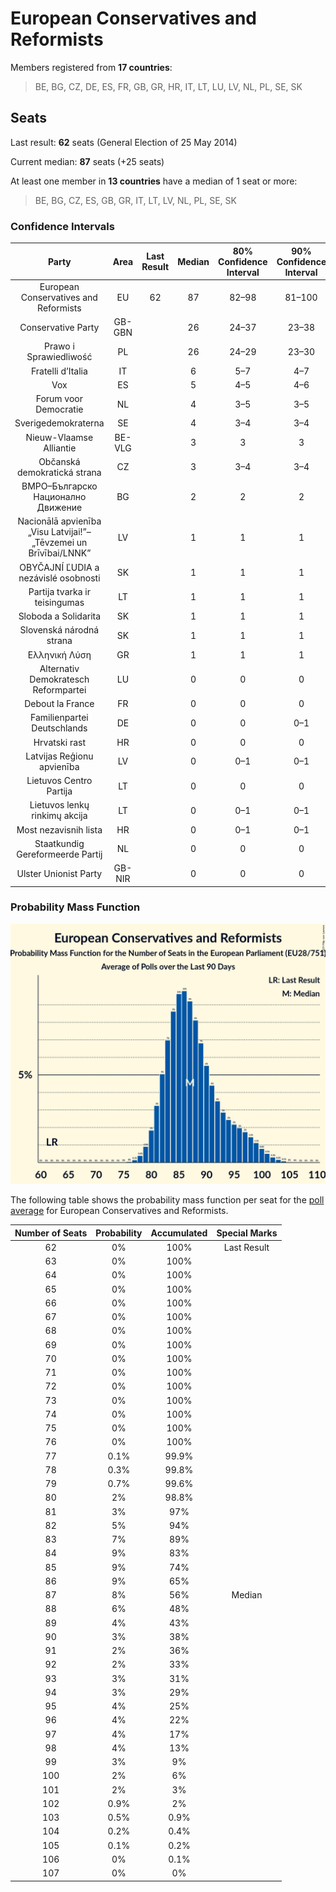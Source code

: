# European Conservatives and Reformists

Members registered from **17 countries**:

> BE, BG, CZ, DE, ES, FR, GB, GR, HR, IT, LT, LU, LV, NL, PL, SE, SK

## Seats

Last result: **62** seats (General Election of 25 May 2014)

Current median: **87** seats (+25 seats)

At least one member in **13 countries** have a median of 1 seat or more:

> BE, BG, CZ, ES, GB, GR, IT, LT, LV, NL, PL, SE, SK

### Confidence Intervals

| Party | Area | Last Result | Median | 80% Confidence Interval | 90% Confidence Interval | 95% Confidence Interval | 99% Confidence Interval |
|:-----:|:----:|:-----------:|:------:|:-----------------------:|:-----------------------:|:-----------------------:|:-----------------------:|
| European Conservatives and Reformists | EU | 62 | 87 | 82–98 | 81–100 | 80–101 | 79–103 |
| Conservative Party | GB-GBN | | 26 | 24–37 | 23–38 | 23–38 | 23–39 |
| Prawo i Sprawiedliwość | PL | | 26 | 24–29 | 23–30 | 23–31 | 22–32 |
| Fratelli d’Italia | IT | | 6 | 5–7 | 4–7 | 4–8 | 4–8 |
| Vox | ES | | 5 | 4–5 | 4–6 | 4–6 | 3–6 |
| Forum voor Democratie | NL | | 4 | 3–5 | 3–5 | 3–5 | 3–5 |
| Sverigedemokraterna | SE | | 4 | 3–4 | 3–4 | 3–5 | 3–5 |
| Nieuw-Vlaamse Alliantie | BE-VLG | | 3 | 3 | 3 | 3 | 3 |
| Občanská demokratická strana | CZ | | 3 | 3–4 | 3–4 | 3–4 | 2–5 |
| ВМРО–Българско Национално Движение | BG | | 2 | 2 | 2 | 2 | 2 |
| Nacionālā apvienība „Visu Latvijai!”–„Tēvzemei un Brīvībai/LNNK” | LV | | 1 | 1 | 1 | 1 | 1 |
| OBYČAJNÍ ĽUDIA a nezávislé osobnosti | SK | | 1 | 1 | 1 | 0–1 | 0–1 |
| Partija tvarka ir teisingumas | LT | | 1 | 1 | 1 | 1–2 | 0–2 |
| Sloboda a Solidarita | SK | | 1 | 1 | 1 | 1 | 1–2 |
| Slovenská národná strana | SK | | 1 | 1 | 1 | 1 | 0–1 |
| Ελληνική Λύση | GR | | 1 | 1 | 1 | 1 | 1 |
| Alternativ Demokratesch Reformpartei | LU | | 0 | 0 | 0 | 0 | 0 |
| Debout la France | FR | | 0 | 0 | 0 | 0 | 0 |
| Familienpartei Deutschlands | DE | | 0 | 0 | 0–1 | 0–1 | 0–1 |
| Hrvatski rast | HR | | 0 | 0 | 0 | 0 | 0 |
| Latvijas Reģionu apvienība | LV | | 0 | 0–1 | 0–1 | 0–1 | 0–1 |
| Lietuvos Centro Partija | LT | | 0 | 0 | 0 | 0 | 0–1 |
| Lietuvos lenkų rinkimų akcija | LT | | 0 | 0–1 | 0–1 | 0–1 | 0–1 |
| Most nezavisnih lista | HR | | 0 | 0–1 | 0–1 | 0–1 | 0–1 |
| Staatkundig Gereformeerde Partij | NL | | 0 | 0 | 0 | 0 | 0 |
| Ulster Unionist Party | GB-NIR | | 0 | 0 | 0 | 0 | 0 |

### Probability Mass Function

![Graph with seats probability mass function not yet produced](average-2019-09-30-seats-pmf-europeanconservativesandreformists.png "Seats Probability Mass Function")

The following table shows the probability mass function per seat for the [poll average](average-2019-09-30.html) for European Conservatives and Reformists.

| Number of Seats | Probability | Accumulated | Special Marks |
|:---------------:|:-----------:|:-----------:|:-------------:|
| 62 | 0% | 100% | Last Result |
| 63 | 0% | 100% |  |
| 64 | 0% | 100% |  |
| 65 | 0% | 100% |  |
| 66 | 0% | 100% |  |
| 67 | 0% | 100% |  |
| 68 | 0% | 100% |  |
| 69 | 0% | 100% |  |
| 70 | 0% | 100% |  |
| 71 | 0% | 100% |  |
| 72 | 0% | 100% |  |
| 73 | 0% | 100% |  |
| 74 | 0% | 100% |  |
| 75 | 0% | 100% |  |
| 76 | 0% | 100% |  |
| 77 | 0.1% | 99.9% |  |
| 78 | 0.3% | 99.8% |  |
| 79 | 0.7% | 99.6% |  |
| 80 | 2% | 98.8% |  |
| 81 | 3% | 97% |  |
| 82 | 5% | 94% |  |
| 83 | 7% | 89% |  |
| 84 | 9% | 83% |  |
| 85 | 9% | 74% |  |
| 86 | 9% | 65% |  |
| 87 | 8% | 56% | Median |
| 88 | 6% | 48% |  |
| 89 | 4% | 43% |  |
| 90 | 3% | 38% |  |
| 91 | 2% | 36% |  |
| 92 | 2% | 33% |  |
| 93 | 3% | 31% |  |
| 94 | 3% | 29% |  |
| 95 | 4% | 25% |  |
| 96 | 4% | 22% |  |
| 97 | 4% | 17% |  |
| 98 | 4% | 13% |  |
| 99 | 3% | 9% |  |
| 100 | 2% | 6% |  |
| 101 | 2% | 3% |  |
| 102 | 0.9% | 2% |  |
| 103 | 0.5% | 0.9% |  |
| 104 | 0.2% | 0.4% |  |
| 105 | 0.1% | 0.2% |  |
| 106 | 0% | 0.1% |  |
| 107 | 0% | 0% |  |


